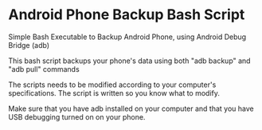 # Android Phone Backup Bash Script
Simple Bash Executable to Backup Android Phone, using Android Debug Bridge (adb)

This bash script backups your phone's data using both "adb backup" and "adb pull" commands

The scripts needs to be modified according to your computer's specifications. The script is written so you know what to modify.

Make sure that you have adb installed on your computer and that you have USB debugging turned on on your phone.
